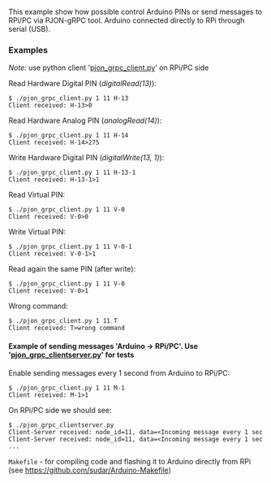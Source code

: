 This example show how possible control Arduino PINs or send messages to RPi/PC via PJON-gRPC tool. Arduino connected directly to RPi through serial (USB).

### Examples
*Note:* use python client '[pjon_grpc_client.py](../../clients/python/pjon_grpc_client.py)' on RPi/PC side

Read Hardware Digital PIN (_digitalRead(13)_):
```
$ ./pjon_grpc_client.py 1 11 H-13
Client received: H-13>0
```
Read Hardware Analog PIN (_analogRead(14)_):
```
$ ./pjon_grpc_client.py 1 11 H-14
Client received: H-14>275
```
Write Hardware Digital PIN (_digitalWrite(13, 1)_):
```
$ ./pjon_grpc_client.py 1 11 H-13-1
Client received: H-13-1>1
```
Read Virtual PIN:
```
$ ./pjon_grpc_client.py 1 11 V-0
Client received: V-0>0
```
Write Virtual PIN:
```
$ ./pjon_grpc_client.py 1 11 V-0-1
Client received: V-0-1>1
```
Read again the same PIN (after write):
```
$ ./pjon_grpc_client.py 1 11 V-0
Client received: V-0>1
```
Wrong command:
```
$ ./pjon_grpc_client.py 1 11 T
Client received: T>wrong command
```

#### Example of sending messages 'Arduino -> RPi/PC'. Use '[pjon_grpc_clientserver.py](../../clients/python/pjon_grpc_clientserver.py)' for tests
Enable sending messages every 1 second from Arduino to RPi/PC:
```
$ ./pjon_grpc_client.py 1 11 M-1
Client received: M-1>1
```
On RPi/PC side we should see:
```
$ ./pjon_grpc_clientserver.py
Client-Server received: node_id=11, data=<Incoming message every 1 sec
Client-Server received: node_id=11, data=<Incoming message every 1 sec
...
```

`Makefile` - for compiling code and flashing it to Arduino directly from RPi (see https://github.com/sudar/Arduino-Makefile)
